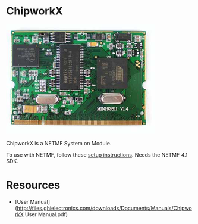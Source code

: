 # ChipworkX
![ChipworkX](images/chipworksX.jpg)

ChipworkX is a NETMF System on Module. 

To use with NETMF, follow these [setup instructions](intro.md). Needs the NETMF 4.1 SDK.

# Resources
* [User Manual](http://files.ghielectronics.com/downloads/Documents/Manuals/ChipworkX User Manual.pdf)
